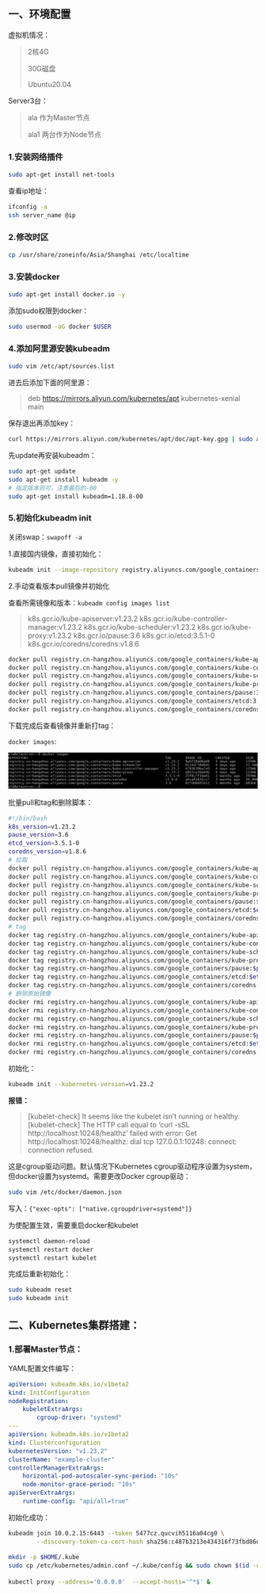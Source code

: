 ## 一、环境配置

虚拟机情况：

> 2核4G
>
> 30G磁盘
>
> Ubuntu20.04

Server3台：

> ala 作为Master节点
>
> ala1 两台作为Node节点



### 1.安装网络插件

```bash
sudo apt-get install net-tools
```

查看ip地址：

```bash
ifconfig -a
ssh server_name @ip
```

 

### 2.修改时区

```bash
cp /usr/share/zoneinfo/Asia/Shanghai /etc/localtime
```

 

### 3.安装docker

```bash
sudo apt-get install docker.io -y
```

添加sudo权限到docker：

```bash
sudo usermod -aG docker $USER
```

 

### 4.添加阿里源安装kubeadm

```bash
sudo vim /etc/apt/sources.list 
```

进去后添加下面的阿里源：

> deb https://mirrors.aliyun.com/kubernetes/apt kubernetes-xenial main

保存退出再添加key：

```bash
curl https://mirrors.aliyun.com/kubernetes/apt/doc/apt-key.gpg | sudo apt-key add
```

先update再安装kubeadm：

```bash
sudo apt-get update
sudo apt-get install kubeadm -y
# 指定版本则可，注意最后的-00
sudo apt-get install kubeadm=1.18.8-00 
```

 

### 5.初始化kubeadm init

关闭swap：`swapoff -a`

1.直接国内镜像，直接初始化：

```bash
kubeadm init --image-repository registry.aliyuncs.com/google_containers --ignore-preflight-errors=Swap
```

2.手动查看版本pull镜像并初始化

查看所需镜像和版本：`kubeadm config images list`

> k8s.gcr.io/kube-apiserver:v1.23.2
> k8s.gcr.io/kube-controller-manager:v1.23.2
> k8s.gcr.io/kube-scheduler:v1.23.2
> k8s.gcr.io/kube-proxy:v1.23.2
> k8s.gcr.io/pause:3.6
> k8s.gcr.io/etcd:3.5.1-0
> k8s.gcr.io/coredns/coredns:v1.8.6

```bash
docker pull registry.cn-hangzhou.aliyuncs.com/google_containers/kube-apiserver:v1.23.2
docker pull registry.cn-hangzhou.aliyuncs.com/google_containers/kube-controller-manager:v1.23.2
docker pull registry.cn-hangzhou.aliyuncs.com/google_containers/kube-scheduler:v1.23.2
docker pull registry.cn-hangzhou.aliyuncs.com/google_containers/kube-proxy:v1.23.2
docker pull registry.cn-hangzhou.aliyuncs.com/google_containers/pause:3.6
docker pull registry.cn-hangzhou.aliyuncs.com/google_containers/etcd:3.5.1-0
docker pull registry.cn-hangzhou.aliyuncs.com/google_containers/coredns:v1.8.6
```

下载完成后查看镜像并重新打tag：

`docker images`:

![image-20220124145127010](../.all_images/image-20220124145127010.png)

批量pull和tag和删除脚本：

```bash
#!/bin/bash
k8s_version=v1.23.2
pause_version=3.6
etcd_version=3.5.1-0
coredns_version=v1.8.6
# 拉取
docker pull registry.cn-hangzhou.aliyuncs.com/google_containers/kube-apiserver:$k8s_version
docker pull registry.cn-hangzhou.aliyuncs.com/google_containers/kube-controller-manager:$k8s_version
docker pull registry.cn-hangzhou.aliyuncs.com/google_containers/kube-scheduler:$k8s_version
docker pull registry.cn-hangzhou.aliyuncs.com/google_containers/kube-proxy:$k8s_version
docker pull registry.cn-hangzhou.aliyuncs.com/google_containers/pause:$pause_version
docker pull registry.cn-hangzhou.aliyuncs.com/google_containers/etcd:$etcd_version
docker pull registry.cn-hangzhou.aliyuncs.com/google_containers/coredns:$coredns_version
# tag
docker tag registry.cn-hangzhou.aliyuncs.com/google_containers/kube-apiserver:$k8s_version k8s.gcr.io/kube-apiserver:$k8s_version
docker tag registry.cn-hangzhou.aliyuncs.com/google_containers/kube-controller-manager:$k8s_version k8s.gcr.io/kube-controller-manager:$k8s_version
docker tag registry.cn-hangzhou.aliyuncs.com/google_containers/kube-scheduler:$k8s_version k8s.gcr.io/kube-scheduler:$k8s_version
docker tag registry.cn-hangzhou.aliyuncs.com/google_containers/kube-proxy:$k8s_version k8s.gcr.io/kube-proxy:$k8s_version
docker tag registry.cn-hangzhou.aliyuncs.com/google_containers/pause:$pause_version k8s.gcr.io/pause:$pause_version
docker tag registry.cn-hangzhou.aliyuncs.com/google_containers/etcd:$etcd_version k8s.gcr.io/etcd:$etcd_version
docker tag registry.cn-hangzhou.aliyuncs.com/google_containers/coredns:$coredns_version k8s.gcr.io/coredns/coredns:$coredns_version
# 删除原始镜像
docker rmi registry.cn-hangzhou.aliyuncs.com/google_containers/kube-apiserver:$k8s_version
docker rmi registry.cn-hangzhou.aliyuncs.com/google_containers/kube-controller-manager:$k8s_version
docker rmi registry.cn-hangzhou.aliyuncs.com/google_containers/kube-scheduler:$k8s_version
docker rmi registry.cn-hangzhou.aliyuncs.com/google_containers/kube-proxy:$k8s_version
docker rmi registry.cn-hangzhou.aliyuncs.com/google_containers/pause:$pause_version
docker rmi registry.cn-hangzhou.aliyuncs.com/google_containers/etcd:$etcd_version
docker rmi registry.cn-hangzhou.aliyuncs.com/google_containers/coredns:$coredns_version
```

初始化：

```bash
kubeadm init --kubernetes-version=v1.23.2
```

**报错：**

> [kubelet-check] It seems like the kubelet isn’t running or healthy.
> [kubelet-check] The HTTP call equal to ‘curl -sSL http://localhost:10248/healthz’ failed with error: Get http://localhost:10248/healthz: dial tcp 127.0.0.1:10248: connect: connection refused.

这是cgroup驱动问题。默认情况下Kubernetes cgroup驱动程序设置为system，但docker设置为systemd。需要更改Docker cgroup驱动：

```bash
sudo vim /etc/docker/daemon.json
```

写入：`{"exec-opts": ["native.cgroupdriver=systemd"]}`

为使配置生效，需要重启docker和kubelet

```bash
systemctl daemon-reload
systemctl restart docker
systemctl restart kubelet
```

完成后重新初始化：

```bash
sudo kubeadm reset
sudo kubeadm init
```

 

## 二、Kubernetes集群搭建：

### 1.部署Master节点：

YAML配置文件编写：

```yaml
apiVersion: kubeadm.k8s.io/v1beta2
kind: InitConfiguration
nodeRegistration:
	kubeletExtraArgs:
		cgroup-driver: "systemd"
---
apiVersion: kubeadm.k8s.io/v1beta2
kind: Clusterconfiguration
kubernetesVersion: "v1.23.2"
clusterName: "example-cluster"
controllerManagerExtraArgs:
	horizontal-pod-autoscaler-sync-period: "10s"
	node-monitor-grace-period: "10s"
apiServerExtraArgs:
	runtime-config: "api/all=true"
```

初始化成功：

```bash
kubeadm join 10.0.2.15:6443 --token 5477cz.qucvih5116a04cg0 \
        --discovery-token-ca-cert-hash sha256:c487b3213e434316f73fbd86d488d6109cd8f6bac810eeb6f7f67c84e9624a63
```



```bash
mkdir -p $HOME/.kube
sudo cp /etc/kubernetes/admin.conf ~/.kube/config && sudo chown $(id -u):$(id -g) $HOME/.kube/config

kubectl proxy --address='0.0.0.0'  --accept-hosts='^*$' &
```



 